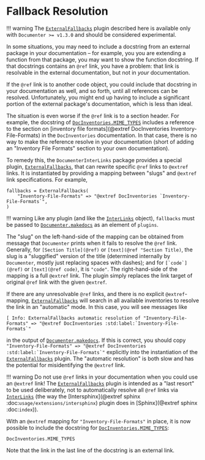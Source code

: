 # Fallback Resolution

!!! warning
    The [`ExternalFallbacks`](@ref) plugin described here is available only with `Documenter >= v1.3.0` and should be considered experimental.

In some situations, you may need to include a docstring from an external package in your documentation – for example, you you are extending a function from that package, you may want to show the function docstring. If that docstrings contains an `@ref` link, you have a problem: that link is resolvable in the external documentation, but not in *your* documentation.

If the `@ref` link is to another code object, you could include that docstring in your documentation as well, and so forth, until all references can be resolved. Unfortunately, you might end up having to include a significant portion of the external package's documentation, which is less than ideal.

The situation is even worse if the `@ref` link is to a section header. For example, the docstring of [`DocInventories.MIME_TYPES`](@extref) includes a reference to the section on [inventory file formats](@extref DocInventories Inventory-File-Formats) in the `DocInventories` documentation.
In that case, there is no way to make the reference resolve in your documentation (short of adding an "Inventory File Formats" section to your own documentation).

To remedy this, the `DocumenterInterLinks` package provides a special plugin, [`ExternalFallbacks`](@ref), that can rewrite specific `@ref` links to `@extref` links. It is instantiated by providing a mapping between "slugs" and `@extref` link specifications. For example,

```
fallbacks = ExternalFallbacks(
    "Inventory-File-Formats" => "@extref DocInventories `Inventory-File-Formats`",
)
```

!!! warning
    Like any plugin (and like the [`InterLinks`](@ref) object), `fallbacks` must be passed to [`Documenter.makedocs`](@extref) as an element of `plugins`.

The "slug" on the left-hand-side of the mapping can be obtained from message that `Documenter` prints when it fails to resolve the `@ref` link. Generally, for `[Section Title](@ref)` or `[text](@ref "Section Title)`, the slug is a "sluggified" version of the title (determined internally by `Documenter`, mostly just replacing spaces with dashes); and for ```[`code`](@ref)``` or `[text](@ref code)`, it is `"code"`. The right-hand-side of the mapping is a full `@extref` link. The plugin simply replaces the link target of original `@ref` link with the given `@extref`.

If there are any unresolvable `@ref` links, and there is no explicit `@extref`-mapping, [`ExternalFallbacks`](@ref) will search in all available inventories to resolve the link in an "automatic" mode. In this case, you will see messages like

```
[ Info: ExternalFallbacks automatic resolution of "Inventory-File-Formats" => "@extref DocInventories :std:label:`Inventory-File-Formats`"
```

in the output of [`Documenter.makedocs`](@extref). If this is correct, you should copy ```"Inventory-File-Formats" => "@extref DocInventories :std:label:`Inventory-File-Formats`"``` explicitly into the instantiation of the [`ExternalFallbacks`](@ref) plugin. The "automatic resolution" is both slow and has the potential for misidentifying the `@extref` link.

!!! warning
    Do not use `@ref` links in your documentation when you could use an `@extref` link! The [`ExternalFallbacks`](@ref) plugin is intended as a "last resort" to be used deliberately, not to automatically resolve all `@ref` links via [`InterLinks`](@ref) (the way the [Intersphinx](@extref sphinx :doc:`usage/extensions/intersphinx`) plugin does in [Sphinx](@extref sphinx :doc:`index`)).


With an `@extref` mapping for `"Inventory-File-Formats"` in place, it is now possible to include the docstring for [`DocInventories.MIME_TYPES`](@extref):


```@docs
DocInventories.MIME_TYPES
```

Note that the link in the last line of the docstring is an external link.
